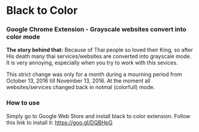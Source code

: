 # Black to Color

### Google Chrome Extension - Grayscale websites convert into color mode

**The story behind that:**
Because of Thai people so loved their King, so after His death many thai
services/websites are converted into grayscale mode. It is very annoying,
especially when you try to work with this sevices.

This strict change was only for a month during a mourning period from October 13, 2016 till November 13, 2016. At the moment all websites/services changed back in notmal (colorfull) mode.


### How to use

Simply go to Google Web Store and install black to color extension.
Follow this link to install it: https://goo.gl/DQBHpG
